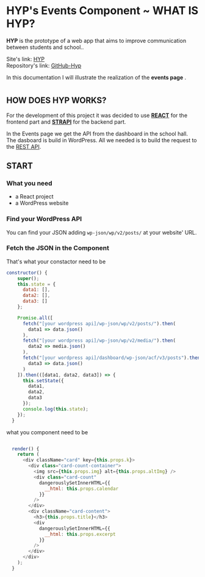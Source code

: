 # HYP's Events Component ~ WHAT IS HYP?

**HYP** is the prototype of a web app that aims to improve communication between students and school..

Site's link: [HYP](https://happy-beaver-hyp.netlify.com/) <br/>
Repository's link: [GitHub-Hyp](https://github.com/icate95/HYP2)

In this documentation I will illustrate the realization of the **events page** .

#

## HOW DOES HYP WORKS?

For the development of this project it was decided to use **[REACT](https://reactjs.org/)** for the frontend part and **[STRAPI](https://strapi.io/documentation/3.0.0-beta.x/)** for the backend part.

In the Events page we get the API from the dashboard in the school hall.
The dasboard is build in WordPress. All we needed is to build the request to the [REST API](https://developer.wordpress.org/rest-api/).

## START

### What you need

- a React project
- a WordPress website

### Find your WordPress API

You can find your JSON adding `wp-json/wp/v2/posts/` at your website' URL.

### Fetch the JSON in the Component

That's what your constactor need to be

```js
constructor() {
    super();
    this.state = {
      data1: [],
      data2: [],
      data3: []
    };

    Promise.all([
      fetch("[your wordpress api]/wp-json/wp/v2/posts/").then(
        data1 => data.json()
      ),
      fetch("[your wordpress api]/wp-json/wp/v2/media/").then(
        data2 => media.json()
      ),
      fetch("[your wordpress api]/dashboard/wp-json/acf/v3/posts").then(
        data3 => data.json()
      )
    ]).then(([data1, data2, data3]) => {
      this.setState({
        data1,
        data2,
        data3
      });
      console.log(this.state);
    });
  }
```

what you component need to be

```js

  render() {
    return (
      <div className="card" key={this.props.k}>
        <div class="card-count-container">
          <img src={this.props.img} alt={this.props.altImg} />
          <div class="card-count"
            dangerouslySetInnerHTML={{
              __html: this.props.calendar
            }}
          />
        </div>
        <div className="card-content">
          <h3>{this.props.title}</h3>
          <div
            dangerouslySetInnerHTML={{
              __html: this.props.excerpt
            }}
          />
        </div>
      </div>
    );
  }
```
